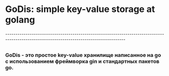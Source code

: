 <h1>GoDis: simple key-value storage at golang</h1>

###### -----------------------------------------------------------------------------------------------------------------------------------------
### GoDis - это простое key-value хранилище написанное на go с использованием фреймворка gin и стандартных пакетов go.